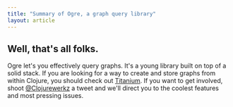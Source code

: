```yaml
---
title: "Summary of Ogre, a graph query library"
layout: article
---
```


## Well, that's all folks.

Ogre let's you effectively query graphs. It's a young library built on
top of a solid stack. If you are looking for a way to create and store
graphs from within Clojure, you should check out
[Titanium](https://github.com/clojurewerkz/titanium). If you want to
get involved, shoot [@Clojurewerkz](https://twitter.com/clojurewerkz)
a tweet and we'll direct you to the coolest features and most pressing
issues.
